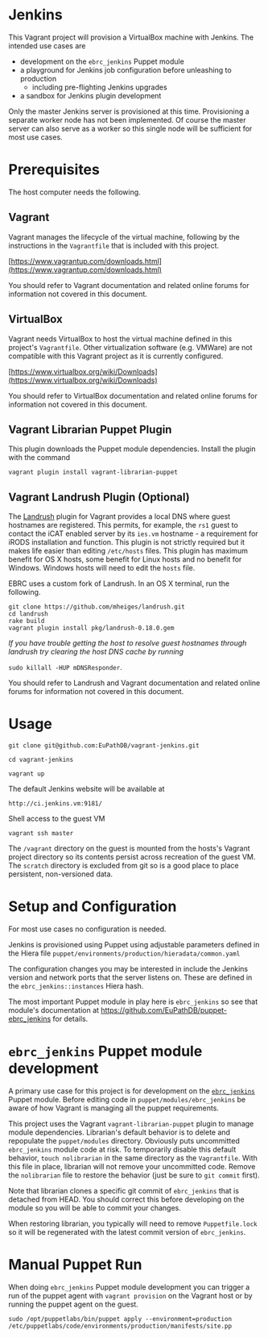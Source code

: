 # Jenkins

This Vagrant project will provision a VirtualBox machine with Jenkins.
The intended use cases are

  - development on the `ebrc_jenkins` Puppet module
  - a playground for Jenkins job configuration before unleashing to production
    - including pre-flighting Jenkins upgrades
  - a sandbox for Jenkins plugin development

Only the master Jenkins server is provisioned at this time. Provisioning
a separate worker node has not been implemented. Of course the master
server can also serve as a worker so this single node will be sufficient
for most use cases.

Prerequisites
=====

The host computer needs the following.

Vagrant
---------------

Vagrant manages the lifecycle of the virtual machine, following by the instructions in the `Vagrantfile` that is included with this project.

[https://www.vagrantup.com/downloads.html](https://www.vagrantup.com/downloads.html)

You should refer to Vagrant documentation and related online forums for information not covered in this document.

VirtualBox
------------------

Vagrant needs VirtualBox to host the virtual machine defined in this project's `Vagrantfile`. Other virtualization software (e.g. VMWare) are not compatible with this Vagrant project as it is currently configured.

[https://www.virtualbox.org/wiki/Downloads](https://www.virtualbox.org/wiki/Downloads)

You should refer to VirtualBox documentation and related online forums for information not covered in this document.

Vagrant Librarian Puppet Plugin
--------------------------------------

This plugin downloads the Puppet module dependencies. Install the plugin with the command

    vagrant plugin install vagrant-librarian-puppet

Vagrant Landrush Plugin (Optional)
--------------------------------------

The [Landrush](https://github.com/phinze/landrush) plugin for Vagrant
provides a local DNS where guest hostnames are registered. This permits,
for example, the `rs1` guest to contact the iCAT enabled server by its
`ies.vm` hostname - a requirement for iRODS installation and function.
This plugin is not strictly required but it makes life easier than
editing `/etc/hosts` files. This plugin has maximum benefit for OS X
hosts, some benefit for Linux hosts and no benefit for Windows. Windows
hosts will need to edit the `hosts` file.

EBRC uses a custom fork of Landrush. In an OS X terminal, run the
following.

    git clone https://github.com/mheiges/landrush.git
    cd landrush
    rake build
    vagrant plugin install pkg/landrush-0.18.0.gem

_If you have trouble getting the host to resolve guest hostnames through landrush try clearing the host DNS cache by running_

`sudo killall -HUP mDNSResponder`.

You should refer to Landrush and Vagrant documentation and related online forums for information not covered in this document.

Usage
=======

    git clone git@github.com:EuPathDB/vagrant-jenkins.git

    cd vagrant-jenkins

    vagrant up

The default Jenkins website will be available at

    http://ci.jenkins.vm:9181/

Shell access to the guest VM

    vagrant ssh master

The `/vagrant` directory on the guest is mounted from the hosts's
Vagrant project directory so its contents persist across recreation of
the guest VM. The `scratch` directory is excluded from git so is a good
place to place persistent, non-versioned data.

Setup and Configuration
=======

For most use cases no configuration is needed.

Jenkins is provisioned using Puppet using adjustable parameters defined
in the Hiera file `puppet/environments/production/hieradata/common.yaml`

The configuration changes you may be interested in include the Jenkins
version and network ports that the server listens on. These are defined
in the `ebrc_jenkins::instances` Hiera hash.

The most important Puppet module in play here is `ebrc_jenkins` so see
that module's documentation at
https://github.com/EuPathDB/puppet-ebrc_jenkins for details.


`ebrc_jenkins` Puppet module development
=======

A primary use case for this project is for development on the
[`ebrc_jenkins`](https://github.com/EuPathDB/puppet-ebrc_jenkins) Puppet
module. Before editing code in `puppet/modules/ebrc_jenkins` be aware of
how Vagrant is managing all the puppet requirements.

This project uses the Vagrant `vagrant-librarian-puppet` plugin to
manage module dependencies.  Librarian's default behavior is to delete
and repopulate the `puppet/modules` directory. Obviously puts
uncommitted `ebrc_jenkins` module code at risk. To temporarily disable
this default behavior, `touch nolibrarian` in the same directory as the
`Vagrantfile`. With this file in place, librarian will not remove your
uncommitted code. Remove the `nolibrarian` file to restore the behavior
(just be sure to `git commit` first).

Note that librarian clones a specific git commit of `ebrc_jenkins` that
is detached from HEAD. You should correct this before developing on the
module so you will be able to commit your changes.

When restoring librarian, you typically will need to remove
`Puppetfile.lock` so it will be regenerated with the latest commit
version of `ebrc_jenkins`.

Manual Puppet Run
=======

When doing `ebrc_jenkins` Puppet module development you can trigger a
run of the puppet agent with `vagrant provision` on the Vagrant host or
by running the puppet agent on the guest.

    sudo /opt/puppetlabs/bin/puppet apply --environment=production /etc/puppetlabs/code/environments/production/manifests/site.pp
